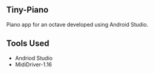 ##  Tiny-Piano
Piano app for an octave developed using Android Studio.

##  Tools Used
- Andriod Studio
- MidiDriver-1.16
